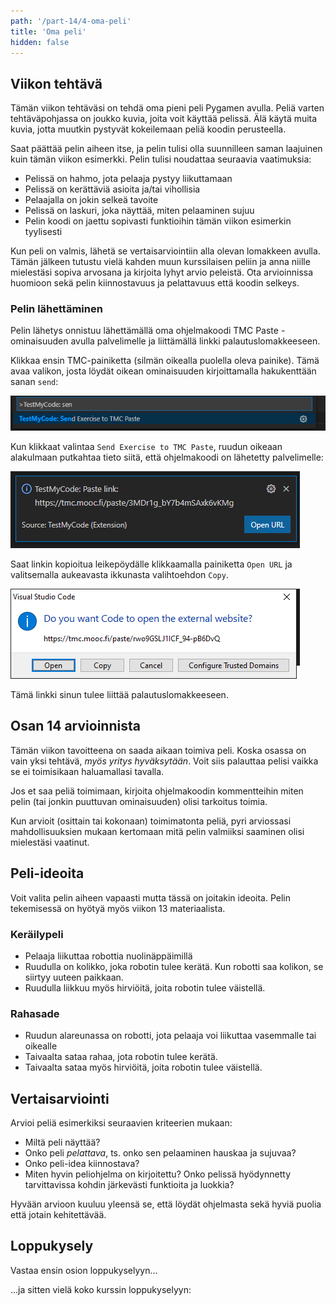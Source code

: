 ```yaml
---
path: '/part-14/4-oma-peli'
title: 'Oma peli'
hidden: false
---
```


## Viikon tehtävä

Tämän viikon tehtäväsi on tehdä oma pieni peli Pygamen avulla. Peliä varten tehtäväpohjassa on joukko kuvia, joita voit käyttää pelissä. Älä käytä muita kuvia, jotta muutkin pystyvät kokeilemaan peliä koodin perusteella.

Saat päättää pelin aiheen itse, ja pelin tulisi olla suunnilleen saman laajuinen kuin tämän viikon esimerkki. Pelin tulisi noudattaa seuraavia vaatimuksia:

* Pelissä on hahmo, jota pelaaja pystyy liikuttamaan
* Pelissä on kerättäviä asioita ja/tai vihollisia
* Pelaajalla on jokin selkeä tavoite
* Pelissä on laskuri, joka näyttää, miten pelaaminen sujuu
* Pelin koodi on jaettu sopivasti funktioihin tämän viikon esimerkin tyylisesti

Kun peli on valmis, lähetä se vertaisarviointiin alla olevan lomakkeen avulla. Tämän jälkeen tutustu vielä kahden muun kurssilaisen peliin ja anna niille mielestäsi sopiva arvosana ja kirjoita lyhyt arvio peleistä. Ota arvioinnissa huomioon sekä pelin kiinnostavuus ja pelattavuus että koodin selkeys.

### Pelin lähettäminen

Pelin lähetys onnistuu lähettämällä oma ohjelmakoodi TMC Paste -ominaisuuden avulla palvelimelle ja liittämällä linkki palautuslomakkeeseen.

Klikkaa ensin TMC-painiketta (silmän oikealla puolella oleva painike). Tämä avaa valikon, josta löydät oikean ominaisuuden kirjoittamalla hakukenttään sanan `send`:

<img src="tmc_paste_1.png">

Kun klikkaat valintaa `Send Exercise to TMC Paste`, ruudun oikeaan alakulmaan putkahtaa tieto siitä, että ohjelmakoodi on lähetetty palvelimelle:

<img src="tmc_paste_2.png">

Saat linkin kopioitua leikepöydälle klikkaamalla painiketta `Open URL` ja valitsemalla aukeavasta ikkunasta valihtoehdon `Copy`.

<img src="tmc_paste_3.png">

Tämä linkki sinun tulee liittää palautuslomakkeeseen.

## Osan 14 arvioinnista

Tämän viikon tavoitteena on saada aikaan toimiva peli. Koska osassa on vain yksi tehtävä, *myös yritys hyväksytään*. Voit siis palauttaa pelisi vaikka se ei toimisikaan haluamallasi tavalla.

Jos et saa peliä toimimaan, kirjoita ohjelmakoodin kommentteihin miten pelin (tai jonkin puuttuvan ominaisuuden) olisi tarkoitus toimia.

Kun arvioit (osittain tai kokonaan) toimimatonta peliä, pyri arviossasi mahdollisuuksien mukaan kertomaan mitä pelin valmiiksi saaminen olisi mielestäsi vaatinut.

## Peli-ideoita

Voit valita pelin aiheen vapaasti mutta tässä on joitakin ideoita. Pelin tekemisessä on hyötyä myös viikon 13 materiaalista.

### Keräilypeli

* Pelaaja liikuttaa robottia nuolinäppäimillä
* Ruudulla on kolikko, joka robotin tulee kerätä. Kun robotti saa kolikon, se siirtyy uuteen paikkaan.
* Ruudulla liikkuu myös hirviöitä, joita robotin tulee väistellä.

### Rahasade

* Ruudun alareunassa on robotti, jota pelaaja voi liikuttaa vasemmalle tai oikealle
* Taivaalta sataa rahaa, jota robotin tulee kerätä.
* Taivaalta sataa myös hirviöitä, joita robotin tulee väistellä.

## Vertaisarviointi

Arvioi peliä esimerkiksi seuraavien kriteerien mukaan:

* Miltä peli näyttää?
* Onko peli *pelattava*, ts. onko sen pelaaminen hauskaa ja sujuvaa?
* Onko peli-idea kiinnostava?
* Miten hyvin peliohjelma on kirjoitettu? Onko pelissä hyödynnetty tarvittavissa kohdin järkevästi funktioita ja luokkia?

Hyvään arvioon kuuluu yleensä se, että löydät ohjelmasta sekä hyviä puolia että jotain kehitettävää.

<quiz id="a3101454-6036-54b2-9b78-99064a8c9efe"></quiz>

## Loppukysely

Vastaa ensin osion loppukyselyyn...

<quiz id="45f0730f-4793-5430-835a-3e87aeaa23c2"></quiz>

...ja sitten vielä koko kurssin loppukyselyyn:

<quiz id="bed259bc-56d7-5acb-91bf-3f5d174923db"></quiz>

